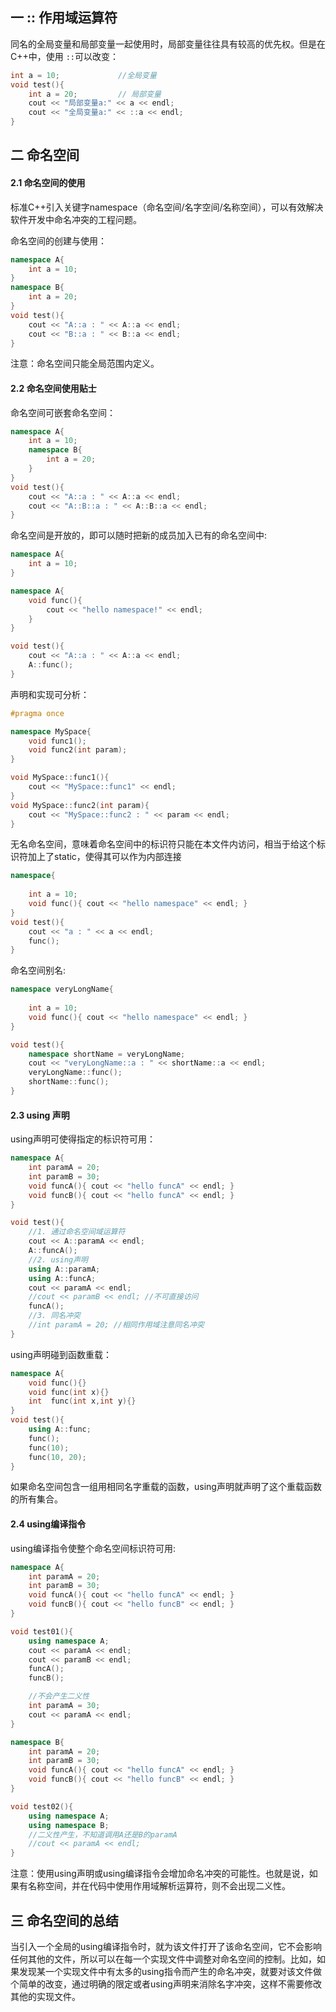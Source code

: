 ## 一 :: 作用域运算符

同名的全局变量和局部变量一起使用时，局部变量往往具有较高的优先权。但是在C++中，使用 `::`可以改变：
```c
int a = 10;             //全局变量
void test(){
	int a = 20;         // 局部变量
	cout << "局部变量a:" << a << endl;
	cout << "全局变量a:" << ::a << endl;
}
```

## 二 命名空间

#### 2.1 命名空间的使用

标准C++引入关键字namespace（命名空间/名字空间/名称空间），可以有效解决软件开发中命名冲突的工程问题。  

命名空间的创建与使用：
```c++
namespace A{
	int a = 10;
}
namespace B{
	int a = 20;
}
void test(){
	cout << "A::a : " << A::a << endl;
	cout << "B::a : " << B::a << endl;
}
```

注意：命名空间只能全局范围内定义。  

#### 2.2 命名空间使用贴士

命名空间可嵌套命名空间：
```c++
namespace A{
	int a = 10;
	namespace B{
		int a = 20;
	}
}
void test(){
	cout << "A::a : " << A::a << endl;
	cout << "A::B::a : " << A::B::a << endl;
}
```

命名空间是开放的，即可以随时把新的成员加入已有的命名空间中:
```c++
namespace A{
	int a = 10;
}

namespace A{
	void func(){
		cout << "hello namespace!" << endl;
	}
}

void test(){
	cout << "A::a : " << A::a << endl;
	A::func();
}
```

声明和实现可分析：
```c++
#pragma once

namespace MySpace{
	void func1();
	void func2(int param);
}
```

```c++
void MySpace::func1(){
	cout << "MySpace::func1" << endl;
}
void MySpace::func2(int param){
	cout << "MySpace::func2 : " << param << endl;
}
```

无名命名空间，意味着命名空间中的标识符只能在本文件内访问，相当于给这个标识符加上了static，使得其可以作为内部连接

```c++
namespace{
	
	int a = 10;
	void func(){ cout << "hello namespace" << endl; }
}
void test(){
	cout << "a : " << a << endl;
	func();
}
```

命名空间别名:
```c++
namespace veryLongName{
	
	int a = 10;
	void func(){ cout << "hello namespace" << endl; }
}

void test(){
	namespace shortName = veryLongName;
	cout << "veryLongName::a : " << shortName::a << endl;
	veryLongName::func();
	shortName::func();
}
```

#### 2.3 using 声明

using声明可使得指定的标识符可用：
```c++
namespace A{
	int paramA = 20;
	int paramB = 30;
	void funcA(){ cout << "hello funcA" << endl; }
	void funcB(){ cout << "hello funcA" << endl; }
}

void test(){
	//1. 通过命名空间域运算符
	cout << A::paramA << endl;
	A::funcA();
	//2. using声明
	using A::paramA;
	using A::funcA;
	cout << paramA << endl;
	//cout << paramB << endl; //不可直接访问
	funcA();
	//3. 同名冲突
	//int paramA = 20; //相同作用域注意同名冲突
}
```

using声明碰到函数重载：
```c++
namespace A{
	void func(){}
	void func(int x){}
	int  func(int x,int y){}
}
void test(){
	using A::func;
	func();
	func(10);
	func(10, 20);
}
```
如果命名空间包含一组用相同名字重载的函数，using声明就声明了这个重载函数的所有集合。  

#### 2.4 using编译指令

using编译指令使整个命名空间标识符可用:
```c++
namespace A{
	int paramA = 20;
	int paramB = 30;
	void funcA(){ cout << "hello funcA" << endl; }
	void funcB(){ cout << "hello funcB" << endl; }
}

void test01(){
	using namespace A;
	cout << paramA << endl;
	cout << paramB << endl;
	funcA();
	funcB();

	//不会产生二义性
	int paramA = 30;
	cout << paramA << endl;
}

namespace B{
	int paramA = 20;
	int paramB = 30;
	void funcA(){ cout << "hello funcA" << endl; }
	void funcB(){ cout << "hello funcB" << endl; }
}

void test02(){
	using namespace A;
	using namespace B;
	//二义性产生，不知道调用A还是B的paramA
	//cout << paramA << endl;
}
```

注意：使用using声明或using编译指令会增加命名冲突的可能性。也就是说，如果有名称空间，并在代码中使用作用域解析运算符，则不会出现二义性。

## 三 命名空间的总结

当引入一个全局的using编译指令时，就为该文件打开了该命名空间，它不会影响任何其他的文件，所以可以在每一个实现文件中调整对命名空间的控制。比如，如果发现某一个实现文件中有太多的using指令而产生的命名冲突，就要对该文件做个简单的改变，通过明确的限定或者using声明来消除名字冲突，这样不需要修改其他的实现文件。